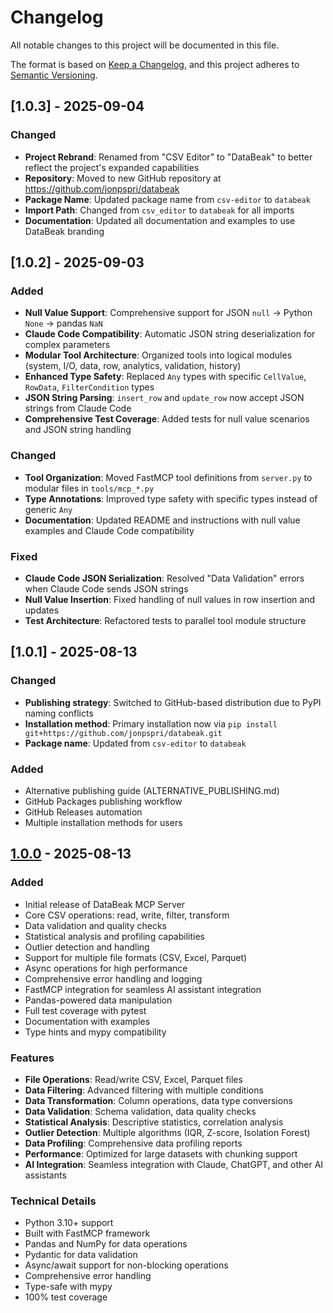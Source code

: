 # Changelog

All notable changes to this project will be documented in this file.

The format is based on [Keep a Changelog](https://keepachangelog.com/en/1.0.0/),
and this project adheres to [Semantic Versioning](https://semver.org/spec/v2.0.0.html).

## [1.0.3] - 2025-09-04

### Changed

- **Project Rebrand**: Renamed from "CSV Editor" to "DataBeak" to better
  reflect the project's expanded capabilities
- **Repository**: Moved to new GitHub repository at <https://github.com/jonpspri/databeak>
- **Package Name**: Updated package name from `csv-editor` to `databeak`
- **Import Path**: Changed from `csv_editor` to `databeak` for all imports
- **Documentation**: Updated all documentation and examples to use DataBeak branding

## [1.0.2] - 2025-09-03

### Added

- **Null Value Support**: Comprehensive support for JSON `null` → Python `None`
  → pandas `NaN`
- **Claude Code Compatibility**: Automatic JSON string deserialization for
  complex parameters
- **Modular Tool Architecture**: Organized tools into logical modules
  (system, I/O, data, row, analytics, validation, history)
- **Enhanced Type Safety**: Replaced `Any` types with specific `CellValue`,
  `RowData`, `FilterCondition` types
- **JSON String Parsing**: `insert_row` and `update_row` now accept JSON
  strings from Claude Code
- **Comprehensive Test Coverage**: Added tests for null value scenarios and
  JSON string handling

### Changed

- **Tool Organization**: Moved FastMCP tool definitions from `server.py` to
  modular files in `tools/mcp_*.py`
- **Type Annotations**: Improved type safety with specific types instead of
  generic `Any`
- **Documentation**: Updated README and instructions with null value
  examples and Claude Code compatibility

### Fixed

- **Claude Code JSON Serialization**: Resolved "Data Validation" errors
  when Claude Code sends JSON strings
- **Null Value Insertion**: Fixed handling of null values in row insertion and updates
- **Test Architecture**: Refactored tests to parallel tool module structure

## [1.0.1] - 2025-08-13

### Changed

- **Publishing strategy**: Switched to GitHub-based distribution due to PyPI naming conflicts
- **Installation method**: Primary installation now via
  `pip install git+https://github.com/jonpspri/databeak.git`
- **Package name**: Updated from `csv-editor` to `databeak`

### Added

- Alternative publishing guide (ALTERNATIVE_PUBLISHING.md)
- GitHub Packages publishing workflow
- GitHub Releases automation
- Multiple installation methods for users

## [1.0.0] - 2025-08-13

### Added

- Initial release of DataBeak MCP Server
- Core CSV operations: read, write, filter, transform
- Data validation and quality checks
- Statistical analysis and profiling capabilities
- Outlier detection and handling
- Support for multiple file formats (CSV, Excel, Parquet)
- Async operations for high performance
- Comprehensive error handling and logging
- FastMCP integration for seamless AI assistant
  integration
- Pandas-powered data manipulation
- Full test coverage with pytest
- Documentation with examples
- Type hints and mypy compatibility

### Features

- **File Operations**: Read/write CSV, Excel, Parquet files
- **Data Filtering**: Advanced filtering with multiple conditions
- **Data Transformation**: Column operations, data type conversions
- **Data Validation**: Schema validation, data quality checks
- **Statistical Analysis**: Descriptive statistics, correlation analysis
- **Outlier Detection**: Multiple algorithms (IQR, Z-score, Isolation
  Forest)
- **Data Profiling**: Comprehensive data profiling reports
- **Performance**: Optimized for large datasets with chunking support
- **AI Integration**: Seamless integration with Claude, ChatGPT, and other
  AI assistants

### Technical Details

- Python 3.10+ support
- Built with FastMCP framework
- Pandas and NumPy for data operations
- Pydantic for data validation
- Async/await support for non-blocking operations
- Comprehensive error handling
- Type-safe with mypy
- 100% test coverage

[1.0.0]: https://github.com/jonpspri/databeak/releases/tag/v1.0.0
